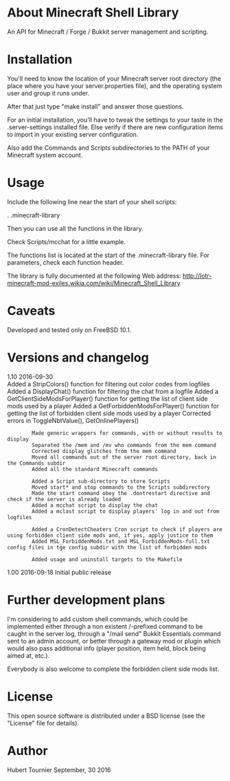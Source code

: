 About Minecraft Shell Library
=============================
An API for Minecraft / Forge / Bukkit server management and scripting.


Installation
============
You'll need to know the location of your Minecraft server root directory (the place where you have your server.properties file), and the operating system user and group it runs under.

After that just type "make install" and answer those questions.

For an initial installation, you'll have to tweak the settings to your taste in the .server-settings installed file.
Else verify if there are new configuration items to import in your existing server configuration.

Also add the Commands and Scripts subdirectories to the PATH of your Minecraft system account.


Usage
=====
Include the following line near the start of your shell scripts:

. .minecraft-library

Then you can use all the functions in the library.

Check Scripts/mcchat for a little example.

The functions list is located at the start of the .minecraft-library file.
For parameters, check each function header.

The library is fully documented at the following Web address:
http://lotr-minecraft-mod-exiles.wikia.com/wiki/Minecraft_Shell_Library


Caveats
=======
Developed and tested only on FreeBSD 10.1.


Versions and changelog
======================
1.10	2016-09-30	
			Added a StripColors() function for filtering out color codes from logfiles
			Added a DisplayChat() function for filtering the chat from a logfile
			Added a GetClientSideModsForPlayer() function for getting the list of client side mods used by a player
			Added a GetForbiddenModsForPlayer() function for getting the list of forbidden client side mods used by a player
			Corrected errors in ToggleNbtValue(), GetOnlinePlayers()
			
			Made generic wrappers for commands, with or without results to display
			Separated the /mem and /mv who commands from the mem command
			Corrected display glitches from the mem command
			Moved all commands out of the server root directory, back in the Commands subdir
			Added all the standard Minecraft commands
			
			Added a Script sub-directory to store Scripts
			Moved start* and stop commands to the Scripts subdirectory
			Made the start command obey the .dontrestart directive and check if the server is already loaded
			Added a mcchat script to display the chat
			Added a mclast script to display players' log in and out from logfiles
			
			Added a CronDetectCheaters Cron script to check if players are using forbidden client side mods and, if yes, apply justice to them
			Added MSL_ForbiddenMods.txt and MSL_ForbiddenMods-full.txt config files in tge config subdir with the list of forbidden mods
			
			Added usage and uninstall targets to the Makefile

1.00	2016-09-18	Initial public release


Further development plans
=========================
I'm considering to add custom shell commands, which could be implemented either through a non existent /-prefixed command to be caught in the server log, through a "/mail send" Bukkit Essentials command sent to an admin account, or better through a gateway mod or plugin which would also pass additional info (player position, item held, block being aimed at, etc.).

Everybody is also welcome to complete the forbidden client side mods list.


License
=======
This open source software is distributed under a BSD license (see the "License" file for details).


Author
======
Hubert Tournier
September, 30 2016
